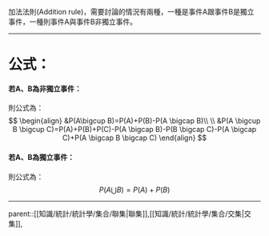 加法法則(Addition rule)，需要討論的情況有兩種，一種是事件A跟事件B是獨立事件，一種則事件A與事件B非獨立事件。
- - -
# 公式：
#### 若A、B為非獨立事件：
則公式為：
$$
\begin{align}
&P(A\bigcup B)=P(A)+P(B)-P(A \bigcap B)\\
\\
&P(A \bigcup B \bigcup C)=P(A)+P(B)+P(C)-P(A \bigcap B)-P(B \bigcap C)-P(A \bigcap C)+P(A \bigcap B \bigcap C)
\end{align}
$$
#### 若A、B為獨立事件：
則公式為：
$$
P(A \bigcup B)=P(A)+P(B)
$$
- - -
parent::[[知識/統計/統計學/集合/聯集|聯集]],[[知識/統計/統計學/集合/交集|交集]],